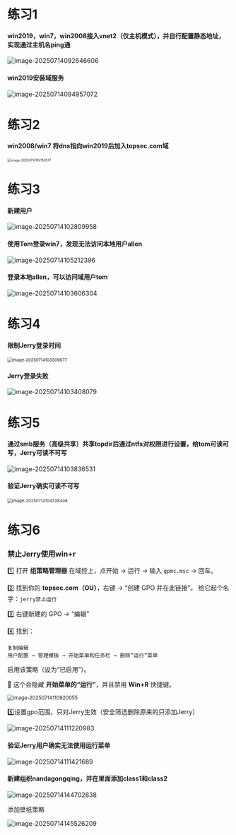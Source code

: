 # 练习1

#### win2019，win7，win2008接入vnet2（仅主机模式），并自行配置静态地址，实现通过主机名ping通

![image-20250714092646606](C:\Users\Administrator\AppData\Roaming\Typora\typora-user-images\image-20250714092646606.png)



#### win2019安装域服务

![image-20250714094957072](C:\Users\Administrator\AppData\Roaming\Typora\typora-user-images\image-20250714094957072.png)

# 练习2

#### win2008/win7 将dns指向win2019后加入topsec.com域

<img src="C:\Users\Administrator\AppData\Roaming\Typora\typora-user-images\image-20250714102153577.png" alt="image-20250714102153577" style="zoom: 50%;" />

# 练习3

#### 新建用户

![image-20250714102809958](C:\Users\Administrator\AppData\Roaming\Typora\typora-user-images\image-20250714102809958.png)

#### 使用Tom登录win7，发现无法访问本地用户allen

![image-20250714105212396](C:\Users\Administrator\AppData\Roaming\Typora\typora-user-images\image-20250714105212396.png)

#### 登录本地allen，可以访问域用户tom

![image-20250714103606304](C:\Users\Administrator\AppData\Roaming\Typora\typora-user-images\image-20250714103606304.png)

# 练习4

#### 限制Jerry登录时间

<img src="C:\Users\Administrator\AppData\Roaming\Typora\typora-user-images\image-20250714103309677.png" alt="image-20250714103309677" style="zoom:67%;" />

#### Jerry登录失败

![image-20250714103408079](C:\Users\Administrator\AppData\Roaming\Typora\typora-user-images\image-20250714103408079.png)



# 练习5

#### 通过smb服务（高级共享）共享topdir后通过ntfs对权限进行设置，给tom可读可写，Jerry可读不可写

![image-20250714103836531](C:\Users\Administrator\AppData\Roaming\Typora\typora-user-images\image-20250714103836531.png)

#### 验证Jerry确实可读不可写

<img src="C:\Users\Administrator\AppData\Roaming\Typora\typora-user-images\image-20250714104328408.png" alt="image-20250714104328408" style="zoom:67%;" />

# 练习6



### 禁止Jerry使用win+r

1️⃣ 打开 **组策略管理器**
 在域控上，点开始 → 运行 → 输入 `gpmc.msc` → 回车。

2️⃣ 找到你的 **topsec.com（OU）**，右键 → “创建 GPO 并在此链接”。
 给它起个名字：`jerry禁止运行`

3️⃣ 右键新建的 GPO → “编辑”

4️⃣ 找到：

```
复制编辑
用户配置 → 管理模板 → 开始菜单和任务栏 → 删除“运行”菜单
```

启用该策略（设为“已启用”）。

🚫 这个会隐藏 **开始菜单的“运行”**，并且禁用 **Win+R** 快捷键。

<img src="C:\Users\Administrator\AppData\Roaming\Typora\typora-user-images\image-20250714110920055.png" alt="image-20250714110920055" style="zoom:80%;" />

5️⃣设置gpo范围，只对Jerry生效（安全筛选删除原来的只添加Jerry）

![image-20250714111220983](C:\Users\Administrator\AppData\Roaming\Typora\typora-user-images\image-20250714111220983.png)

#### 验证Jerry用户确实无法使用运行菜单

![image-20250714111421689](C:\Users\Administrator\AppData\Roaming\Typora\typora-user-images\image-20250714111421689.png)









####  新建组织nandagongqing，并在里面添加class1和class2

![image-20250714144702838](C:\Users\Administrator\AppData\Roaming\Typora\typora-user-images\image-20250714144702838.png)

添加壁纸策略

![image-20250714145526209](C:\Users\Administrator\AppData\Roaming\Typora\typora-user-images\image-20250714145526209.png)








